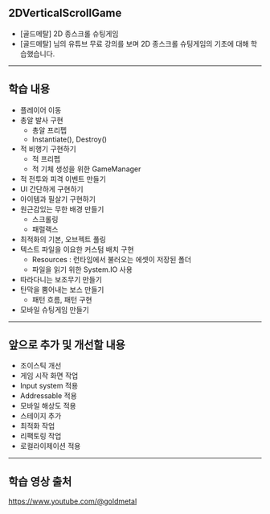 ## 2DVerticalScrollGame
- [골드메탈] 2D 종스크롤 슈팅게임
- [골드메탈] 님의 유튜브 무료 강의를 보며 2D 종스크롤 슈팅게임의 기초에 대해 학습했습니다. 
--------------------------------------------------------------------------------------
## 학습 내용
- 플레이어 이동
- 총알 발사 구현
  - 총알 프리펩
  - Instantiate(), Destroy()   
- 적 비행기 구현하기
  - 적 프리펩 
  - 적 기체 생성을 위한 GameManager 
- 적 전투와 피격 이벤트 만들기
- UI 간단하게 구현하기
- 아이템과 필살기 구현하기
- 원근감있는 무한 배경 만들기
  - 스크롤링
  - 패럴랙스
- 최적화의 기본, 오브젝트 풀링
- 텍스트 파일을 이요한 커스텀 배치 구현
    - Resources : 런타임에서 불러오는 에셋이 저장된 폴더
    - 파일을 읽기 위한 System.IO 사용
- 따라다니는 보조무기 만들기
- 탄막을 뿜어내는 보스 만들기
  - 패턴 흐름, 패턴 구현
- 모바일 슈팅게임 만들기
-----------------------------------------------------------
## 앞으로 추가 및 개선할 내용
- 조이스틱 개선
- 게임 시작 화면 작업
- Input system 적용
- Addressable 적용
- 모바일 해상도 적용
- 스테이지 추가
- 최적화 작업
- 리팩토링 작업
- 로컬라이제이션 적용
------------------------------------------------------------
## 학습 영상 출처
<https://www.youtube.com/@goldmetal>
